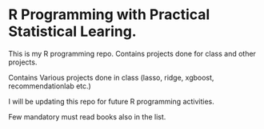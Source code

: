 # R Programming with Practical Statistical Learing.

This is my R programming repo. Contains projects done for class and other projects.

Contains Various projects done in class (lasso, ridge, xgboost, recommendationlab etc.)

I will be updating this repo for future R programming activities.

Few mandatory must read books also in the list.

